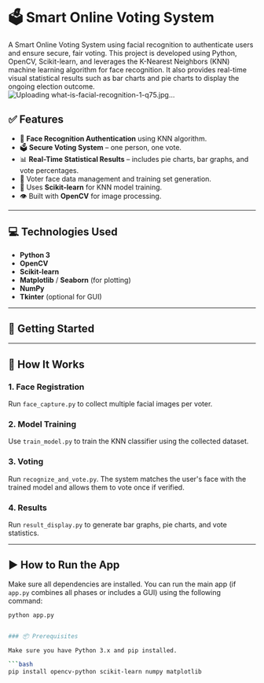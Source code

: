 # 🗳️ Smart Online Voting System

A Smart Online Voting System using facial recognition to authenticate users and ensure secure, fair voting. This project is developed using Python, OpenCV, Scikit-learn, and leverages the K-Nearest Neighbors (KNN) machine learning algorithm for face recognition. It also provides real-time visual statistical results such as bar charts and pie charts to display the ongoing election outcome.
![Uploading what-is-facial-recognition-1-q75.jpg…]()

## ✅ Features

- 🔐 **Face Recognition Authentication** using KNN algorithm.
- 🗳️ **Secure Voting System** – one person, one vote.
- 📊 **Real-Time Statistical Results** – includes pie charts, bar graphs, and vote percentages.
- 💾 Voter face data management and training set generation.
- 🧠 Uses **Scikit-learn** for KNN model training.
- 👁️ Built with **OpenCV** for image processing.

---

## 💻 Technologies Used

- **Python 3**
- **OpenCV**
- **Scikit-learn**
- **Matplotlib** / **Seaborn** (for plotting)
- **NumPy**
- **Tkinter** (optional for GUI)

---

## 🚀 Getting Started


---

## 🚀 How It Works

### 1. Face Registration
Run `face_capture.py` to collect multiple facial images per voter.

### 2. Model Training
Use `train_model.py` to train the KNN classifier using the collected dataset.

### 3. Voting
Run `recognize_and_vote.py`. The system matches the user's face with the trained model and allows them to vote once if verified.

### 4. Results
Run `result_display.py` to generate bar graphs, pie charts, and vote statistics.

---

## ▶️ How to Run the App

Make sure all dependencies are installed. You can run the main app (if `app.py` combines all phases or includes a GUI) using the following command:

```bash
python app.py


### 📦 Prerequisites

Make sure you have Python 3.x and pip installed.

```bash
pip install opencv-python scikit-learn numpy matplotlib
